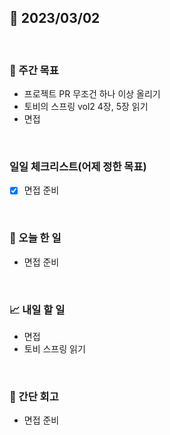 ## 📅 2023/03/02

<br/>

### 🏹 주간 목표

- 프로젝트 PR 무조건 하나 이상 올리기
- 토비의 스프링 vol2 4장, 5장 읽기
- 면접

<br/>

### 일일 체크리스트(어제 정한 목표)

- [x] 면접 준비

<br/>

### 💯 오늘 한 일

- 면접 준비

<br/>

### 📈 내일 할 일

- 면접
- 토비 스프링 읽기

<br/>

### 🧐 간단 회고

- 면접 준비
